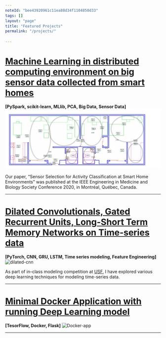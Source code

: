 ```yaml
---
noteId: "bee43920961c11ea88d34f1104850d33"
tags: []
layout: "page"
title: "Featured Projects"
permalink: "/projects/"

---
```


# [Machine Learning in distributed computing environment on big sensor data collected from smart homes](https://embc.s3-us-west-2.amazonaws.com/EMBC2020_SmartHomePrivacy.pdf)
**[PySpark, scikit-learn, MLlib, PCA, Big Data, Sensor Data]**
[![smart-home](../images/projects/smart-home.png)](https://embc.s3-us-west-2.amazonaws.com/EMBC2020_SmartHomePrivacy.pdf)

Our paper, “​Sensor Selection for Activity Classification
at Smart Home Environments” was published at the IEEE Engineering in Medicine and Biology Society Conference 2020, in Montréal, Québec, Canada.

---

# [Dilated Convolutionals, Gated Recurrent Units, Long-Short Term Memory Networks on Time-series data](https://github.com/nithish08/ml2-project)
**[PyTorch, CNN, GRU, LSTM, Time series modeling, Feature Engineering]**
![dilated-cnn](https://miro.medium.com/max/790/0*3cTXIemm0k3Sbask.gif)

As part of in-class modeling competition at [USF](https://www.usfca.edu/arts-sciences/graduate-programs/data-science), I have explored various deep learning techniques for modeling time-series data.

---

# [Minimal Docker Application with running Deep Learning model](https://github.com/nithish08/albuminator)
**[TesorFlow, Docker, Flask]**
![Docker-app](https://i.pinimg.com/originals/75/d5/ea/75d5eadf62d18dfe6435d7078a822904.png)


---
